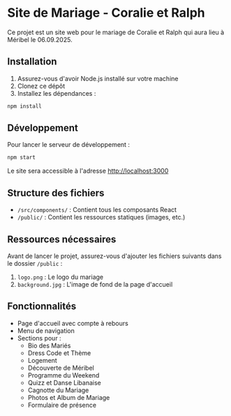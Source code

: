 # Site de Mariage - Coralie et Ralph

Ce projet est un site web pour le mariage de Coralie et Ralph qui aura lieu à Méribel le 06.09.2025.

## Installation

1. Assurez-vous d'avoir Node.js installé sur votre machine
2. Clonez ce dépôt
3. Installez les dépendances :

```bash
npm install
```

## Développement

Pour lancer le serveur de développement :

```bash
npm start
```

Le site sera accessible à l'adresse [http://localhost:3000](http://localhost:3000)

## Structure des fichiers

- `/src/components/` : Contient tous les composants React
- `/public/` : Contient les ressources statiques (images, etc.)

## Ressources nécessaires

Avant de lancer le projet, assurez-vous d'ajouter les fichiers suivants dans le dossier `/public` :

1. `logo.png` : Le logo du mariage
2. `background.jpg` : L'image de fond de la page d'accueil

## Fonctionnalités

- Page d'accueil avec compte à rebours
- Menu de navigation
- Sections pour :
  - Bio des Mariés
  - Dress Code et Thème
  - Logement
  - Découverte de Méribel
  - Programme du Weekend
  - Quizz et Danse Libanaise
  - Cagnotte du Mariage
  - Photos et Album de Mariage
  - Formulaire de présence
